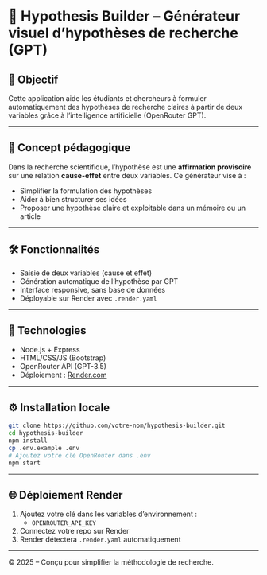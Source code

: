 # 🔗 Hypothesis Builder – Générateur visuel d’hypothèses de recherche (GPT)

## 🎯 Objectif
Cette application aide les étudiants et chercheurs à formuler automatiquement des hypothèses de recherche claires à partir de deux variables grâce à l’intelligence artificielle (OpenRouter GPT).

---

## 🧠 Concept pédagogique
Dans la recherche scientifique, l’hypothèse est une **affirmation provisoire** sur une relation **cause-effet** entre deux variables. Ce générateur vise à :
- Simplifier la formulation des hypothèses
- Aider à bien structurer ses idées
- Proposer une hypothèse claire et exploitable dans un mémoire ou un article

---

## 🛠️ Fonctionnalités
- Saisie de deux variables (cause et effet)
- Génération automatique de l’hypothèse par GPT
- Interface responsive, sans base de données
- Déployable sur Render avec `.render.yaml`

---

## 🚀 Technologies
- Node.js + Express
- HTML/CSS/JS (Bootstrap)
- OpenRouter API (GPT-3.5)
- Déploiement : [Render.com](https://render.com)

---

## ⚙️ Installation locale
```bash
git clone https://github.com/votre-nom/hypothesis-builder.git
cd hypothesis-builder
npm install
cp .env.example .env
# Ajoutez votre clé OpenRouter dans .env
npm start
```

---

## 🌐 Déploiement Render
1. Ajoutez votre clé dans les variables d’environnement :
   - `OPENROUTER_API_KEY`
2. Connectez votre repo sur Render
3. Render détectera `.render.yaml` automatiquement

---

© 2025 – Conçu pour simplifier la méthodologie de recherche.